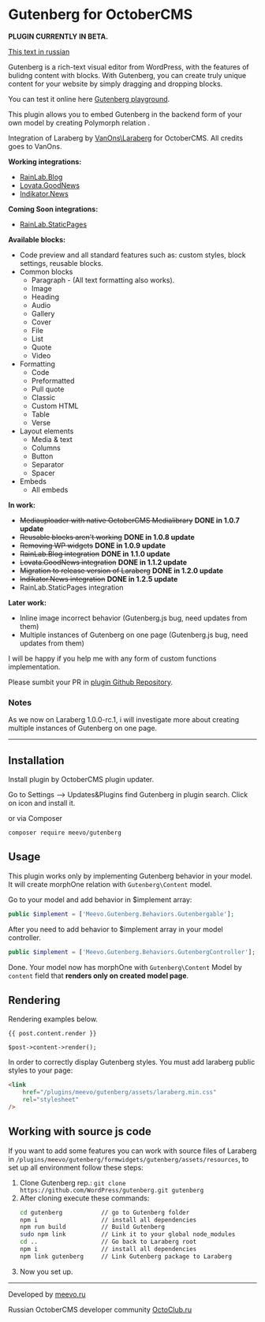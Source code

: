 # Gutenberg for OctoberCMS

**PLUGIN CURRENTLY IN BETA.**

[This text in russian](https://octoclub.ru/d/70-gutenberg-%D0%B2%D0%B8%D0%B7%D1%83%D0%B0%D0%BB%D1%8C%D0%BD%D1%8B%D0%B9-dragdrop-%D1%80%D0%B5%D0%B4%D0%B0%D0%BA%D1%82%D0%BE%D1%80-%D0%B1%D0%BB%D0%BE%D0%BA%D0%BE%D0%B2-%D0%B4%D0%BB%D1%8F-%D0%BF%D0%BB%D0%B0%D0%B3%D0%B8%D0%BD%D0%BE%D0%B2)

Gutenberg is a rich-text visual editor from WordPress, with the features of bulidng content with blocks. With Gutenberg, you can create truly unique content for your website by simply dragging and dropping blocks.

You can test it online here [Gutenberg playground](https://testgutenberg.com/).

This plugin allows you to embed Gutenberg in the backend form of your own model by creating Polymorph relation .

Integration of Laraberg by [VanOns\Laraberg](https://github.com/VanOns/laraberg) for OctoberCMS. All credits goes to VanOns.

**Working integrations:**

-   [RainLab.Blog](https://octobercms.com/plugin/rainlab-blog)
-   [Lovata.GoodNews](https://octobercms.com/plugin/lovata-goodnews)
-   [Indikator.News](https://octobercms.com/plugin/indikator-news)

**Coming Soon integrations:**

-   [RainLab.StaticPages](https://octobercms.com/plugin/rainlab-pages)

**Available blocks:**

-   Code preview and all standard features such as: custom styles, block settings, reusable blocks.
-   Common blocks
    -   Paragraph - (All text formatting also works).
    -   Image
    -   Heading
    -   Audio
    -   Gallery
    -   Cover
    -   File
    -   List
    -   Quote
    -   Video
-   Formatting
    -   Code
    -   Preformatted
    -   Pull quote
    -   Classic
    -   Custom HTML
    -   Table
    -   Verse
-   Layout elements
    -   Media & text
    -   Columns
    -   Button
    -   Separator
    -   Spacer
-   Embeds
    -   All embeds

**In work:**

-   ~~Mediauploader with native OctoberCMS Medialibrary~~ **DONE in 1.0.7 update**
-   ~~Reusable blocks aren't working~~ **DONE in 1.0.8 update**
-   ~~Removing WP widgets~~ **DONE in 1.0.9 update**
-   ~~RainLab.Blog integration~~ **DONE in 1.1.0 update**
-   ~~Lovata.GoodNews integration~~ **DONE in 1.1.2 update**
-   ~~Migration to release version of Laraberg~~ **DONE in 1.2.0 update**
-   ~~Indikator.News integration~~ **DONE in 1.2.5 update**
-   RainLab.StaticPages integration

**Later work:**

-   Inline image incorrect behavior (Gutenberg.js bug, need updates from them)
-   Multiple instances of Gutenberg on one page (Gutenberg.js bug, need updates from them)

I will be happy if you help me with any form of custom functions implementation.

Please sumbit your PR in [plugin Github Repository](https://github.com/FlusherDock1/Gutenberg).

### Notes

As we now on Laraberg 1.0.0-rc.1, i will investigate more about creating multiple instances of Gutenberg on one page.

---

## Installation

Install plugin by OctoberCMS plugin updater.

Go to Settings –> Updates&Plugins find Gutenberg in plugin search. Click on icon and install it.

or via Composer

```
composer require meevo/gutenberg
```

## Usage

This plugin works only by implementing Gutenberg behavior in your model.
It will create morphOne relation with `Gutenberg\Content` model.

Go to your model and add behavior in \$implement array:

```php
public $implement = ['Meevo.Gutenberg.Behaviors.Gutenbergable'];
```

After you need to add behavior to \$implement array in your model controller.

```php
public $implement = ['Meevo.Gutenberg.Behaviors.GutenbergController'];
```

Done. Your model now has morphOne with `Gutenberg\Content` Model by `content` field that **renders only on created model page**.

## Rendering

Rendering examples below.

```twig
{{ post.content.render }}
```

```
$post->content->render();
```

In order to correctly display Gutenberg styles. You must add laraberg public styles to your page:

```html
<link
    href="/plugins/meevo/gutenberg/assets/laraberg.min.css"
    rel="stylesheet"
/>
```

## Working with source js code

If you want to add some features you can work with source files of Laraberg in `/plugins/meevo/gutenberg/formwidgets/gutenberg/assets/resources`, to set up all environment follow these steps:

1. Clone Gutenberg rep.:
   `git clone https://github.com/WordPress/gutenberg.git gutenberg`
2. After cloning execute these commands:
    ```bash
    cd gutenberg           // go to Gutenberg folder
    npm i                  // install all dependencies
    npm run build          // Build Gutenberg
    sudo npm link          // Link it to your global node_modules
    cd ..                  // Go back to Laraberg root
    npm i                  // install all dependencies
    npm link gutenberg     // Link Gutenberg package to Laraberg
    ```
3. Now you set up.

---

Developed by [meevo.ru](https://meevo.ru)

Russian OctoberCMS developer community [OctoClub.ru](https://octoclub.ru)
